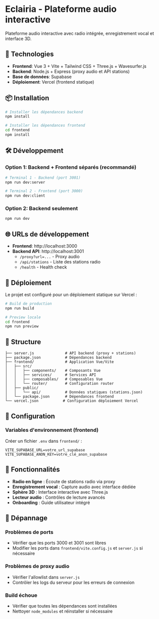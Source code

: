 # Eclairia - Plateforme audio interactive

Plateforme audio interactive avec radio intégrée, enregistrement vocal et interface 3D.

## 🚀 Technologies

- **Frontend**: Vue 3 + Vite + Tailwind CSS + Three.js + Wavesurfer.js
- **Backend**: Node.js + Express (proxy audio et API stations)
- **Base de données**: Supabase
- **Déploiement**: Vercel (frontend statique)

## 📦 Installation

```bash
# Installer les dépendances backend
npm install

# Installer les dépendances frontend
cd frontend
npm install
```

## 🛠️ Développement

### Option 1: Backend + Frontend séparés (recommandé)
```bash
# Terminal 1 - Backend (port 3001)
npm run dev:server

# Terminal 2 - Frontend (port 3000)
npm run dev:client
```

### Option 2: Backend seulement
```bash
npm run dev
```

## 🌐 URLs de développement

- **Frontend**: http://localhost:3000
- **Backend API**: http://localhost:3001
  - `/proxy?url=...` - Proxy audio
  - `/api/stations` - Liste des stations radio
  - `/health` - Health check

## 🚀 Déploiement

Le projet est configuré pour un déploiement statique sur Vercel :

```bash
# Build de production
npm run build

# Preview locale
cd frontend
npm run preview
```

## 📁 Structure

```
├── server.js              # API backend (proxy + stations)
├── package.json           # Dépendances backend
├── frontend/              # Application Vue/Vite
│   ├── src/
│   │   ├── components/    # Composants Vue
│   │   ├── services/      # Services API
│   │   ├── composables/   # Composables Vue
│   │   └── router/        # Configuration router
│   ├── public/
│   │   └── api/           # Données statiques (stations.json)
│   └── package.json       # Dépendances frontend
└── vercel.json           # Configuration déploiement Vercel
```

## 🔧 Configuration

### Variables d'environnement (frontend)

Créer un fichier `.env` dans `frontend/` :

```env
VITE_SUPABASE_URL=votre_url_supabase
VITE_SUPABASE_ANON_KEY=votre_clé_anon_supabase
```

## 🎵 Fonctionnalités

- **Radio en ligne** : Écoute de stations radio via proxy
- **Enregistrement vocal** : Capture audio avec interface dédiée
- **Sphère 3D** : Interface interactive avec Three.js
- **Lecteur audio** : Contrôles de lecture avancés
- **Onboarding** : Guide utilisateur intégré

## 🐛 Dépannage

### Problèmes de ports
- Vérifier que les ports 3000 et 3001 sont libres
- Modifier les ports dans `frontend/vite.config.js` et `server.js` si nécessaire

### Problèmes de proxy audio
- Vérifier l'allowlist dans `server.js`
- Contrôler les logs du serveur pour les erreurs de connexion

### Build échoue
- Vérifier que toutes les dépendances sont installées
- Nettoyer `node_modules` et réinstaller si nécessaire 